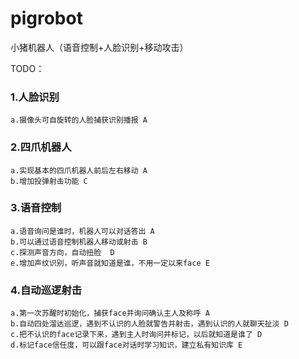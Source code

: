 # pigrobot
小猪机器人（语音控制+人脸识别+移动攻击）

TODO：
### 1.人脸识别
    a.摄像头可自旋转的人脸捕获识别播报 A
### 2.四爪机器人
    a.实现基本的四爪机器人前后左右移动 A
    b.增加投弹射击功能 C
### 3.语音控制
    a.语音询问是谁时，机器人可以对话答出 A
    b.可以通过语音控制机器人移动或射击 B
    c.探测声音方向，自动扭脸  D
    e.增加声纹识别，听声音就知道是谁，不用一定以来face E
### 4.自动巡逻射击
    a.第一次苏醒时初始化，捕获face并询问确认主人及称呼 A
    b.自动四处溜达巡逻，遇到不认识的人脸就警告并射击，遇到认识的人就聊天扯淡 D
    c.把不认识的face记录下来，遇到主人时询问并标记，以后就知道是谁了 D
    d.标记face信任度，可以跟face对话时学习知识，建立私有知识库 E

